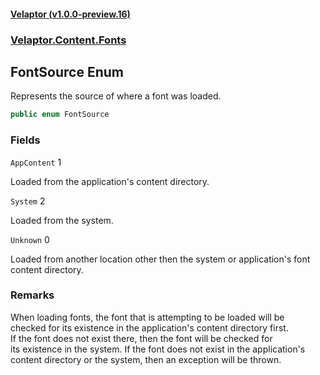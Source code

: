 #### [Velaptor (v1.0.0-preview.16)](./namespaces.md 'Velaptor Namespaces')
### [Velaptor.Content.Fonts](./Velaptor.Content.Fonts.md 'Velaptor.Content.Fonts')

## FontSource Enum

Represents the source of where a font was loaded.

```csharp
public enum FontSource
```
### Fields

<a name='Velaptor.Content.Fonts.FontSource.AppContent'></a>

`AppContent` 1

Loaded from the application's content directory.

<a name='Velaptor.Content.Fonts.FontSource.System'></a>

`System` 2

Loaded from the system.

<a name='Velaptor.Content.Fonts.FontSource.Unknown'></a>

`Unknown` 0

Loaded from another location other then the system or application's font content directory.

### Remarks
When loading fonts, the font that is attempting to be loaded will be  
checked for its existence in the application's content directory first.  
If the font does not exist there, then the font will be checked for  
its existence in the system.  If the font does not exist in the application's  
content directory or the system, then an exception will be thrown.